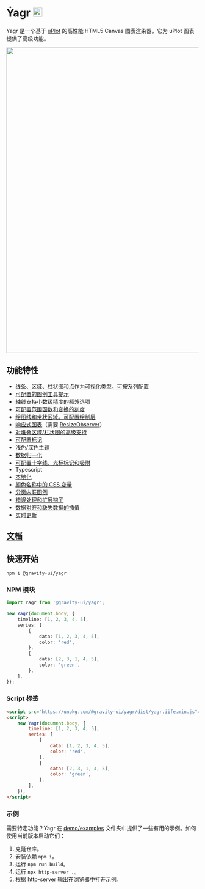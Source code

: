 # Ẏagr <img src="https://raw.githubusercontent.com/gravity-ui/yagr/main/docs/assets/yagr.svg" width="24px" height="24px" />

Yagr 是一个基于 [uPlot](https://github.com/leeoniya/uPlot) 的高性能 HTML5 Canvas 图表渲染器。它为 uPlot 图表提供了高级功能。

<img src="https://raw.githubusercontent.com/gravity-ui/yagr/main/docs/assets/demo.png" width="800" />

## 功能特性

-   [线条、区域、柱状图和点作为可视化类型。可按系列配置](https://yagr.tech/en/api/visualization)
-   [可配置的图例工具提示](https://yagr.tech/en/plugins/tooltip)
-   [轴线支持小数级精度的额外选项](https://yagr.tech/en/api/axes)
-   [可配置范围函数和变换的刻度](https://yagr.tech/en/api/scales)
-   [绘图线和带状区域。可配置绘制层](https://yagr.tech/en/plugins/plot-lines)
-   [响应式图表](https://yagr.tech/en/api/settings#adaptivity)（需要 [ResizeObserver](https://developer.mozilla.org/en-US/docs/Web/API/ResizeObserver)）
-   [对堆叠区域/柱状图的高级支持](https://yagr.tech/en/api/scales#stacking)
-   [可配置标记](./docs/api/markers.md)
-   [浅色/深色主题](https://yagr.tech/en/api/settings#theme)
-   [数据归一化](https://yagr.tech/en/api/scales#normalization)
-   [可配置十字线、光标标记和吸附](https://yagr.tech/en/api/cursor)
-   Typescript
-   [本地化](https://yagr.tech/en/api/settings#localization)
-   [颜色名称中的 CSS 变量](https://yagr.tech/en/api/css)
-   [分页内联图例](https://yagr.tech/en/plugins/legend)
-   [错误处理和扩展钩子](https://yagr.tech/en/api/lifecycle)
-   [数据对齐和缺失数据的插值](https://yagr.tech/en/api/data-processing)
-   [实时更新](https://yagr.tech/en/api/dynamic-updates)

## [文档](https://yagr.tech)

## 快速开始

```
npm i @gravity-ui/yagr
```

### NPM 模块

```typescript
import Yagr from '@gravity-ui/yagr';

new Yagr(document.body, {
    timeline: [1, 2, 3, 4, 5],
    series: [
        {
            data: [1, 2, 3, 4, 5],
            color: 'red',
        },
        {
            data: [2, 3, 1, 4, 5],
            color: 'green',
        },
    ],
});
```

### Script 标签

```html
<script src="https://unpkg.com/@gravity-ui/yagr/dist/yagr.iife.min.js"></script>
<script>
    new Yagr(document.body, {
        timeline: [1, 2, 3, 4, 5],
        series: [
            {
                data: [1, 2, 3, 4, 5],
                color: 'red',
            },
            {
                data: [2, 3, 1, 4, 5],
                color: 'green',
            },
        ],
    });
</script>
```

### 示例

需要特定功能？Yagr 在 [demo/examples](./demo/examples/) 文件夹中提供了一些有用的示例。如何使用当前版本启动它们：

1. 克隆仓库。
2. 安装依赖 `npm i`。
3. 运行 `npm run build`。
4. 运行 `npx http-server .`。
5. 根据 http-server 输出在浏览器中打开示例。